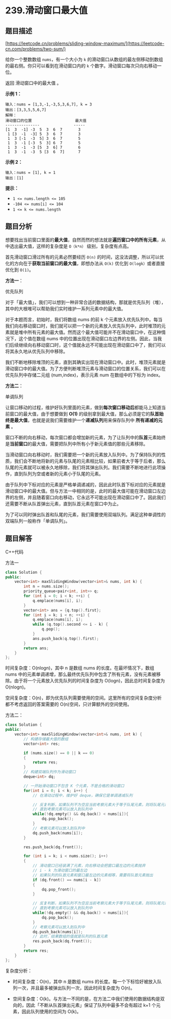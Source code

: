 # 239.滑动窗口最大值

## 题目描述 

[https://leetcode.cn/problems/sliding-window-maximum/](https://leetcode-cn.com/problems/two-sum/)

给你一个整数数组 `nums`，有一个大小为 `k` 的滑动窗口从数组的最左侧移动到数组的最右侧。你只可以看到在滑动窗口内的 `k` 个数字。滑动窗口每次只向右移动一位。

返回 滑动窗口中的最大值 。

 

**示例 1：**

```
输入：nums = [1,3,-1,-3,5,3,6,7], k = 3
输出：[3,3,5,5,6,7]
解释：
滑动窗口的位置                   最大值
---------------               -----
[1  3  -1] -3  5  3  6  7       3
 1 [3  -1  -3] 5  3  6  7       3
 1  3 [-1  -3  5] 3  6  7       5
 1  3  -1 [-3  5  3] 6  7       5
 1  3  -1  -3 [5  3  6] 7       6
 1  3  -1  -3  5 [3  6  7]      7
```

**示例 2：**

```
输入：nums = [1], k = 1
输出：[1]
```

**提示：**

- `1 <= nums.length <= 105`
- `-104 <= nums[i] <= 104`
- `1 <= k <= nums.length`



## 题目分析

想要找出当前窗口里面的**最大值**，自然而然的想法就是**遍历窗口中的所有元素**，从中选出最大值，这样的复杂度是 `O（k*n）` 级别，复杂度有点高。

首先滑动窗口滑过所有的元素必然要经历 `O(n)` 的时间，这没法调整，所以可以优化的方向在于**获取当前窗口的最大值**，即想办法从 `O(k)` 优化到 `O(logk）`或者直接优化到 `O(1)`。

**方法一**：

优先队列

对于「最大值」，我们可以想到一种非常合适的数据结构，那就是优先队列（堆），其中的大根堆可以帮助我们实时维护一系列元素中的最大值。

对于本题而言，初始时，我们将数组 nums 的前 k 个元素放入优先队列中。每当我们向右移动窗口时，我们就可以把一个新的元素放入优先队列中，此时堆顶的元素就是堆中所有元素的最大值。然而这个最大值可能并不在滑动窗口中，在这种情况下，这个值在数组 nums 中的位置出现在滑动窗口左边界的左侧。因此，当我们后续继续向右移动窗口时，这个值就永远不可能出现在滑动窗口中了，我们可以将其永久地从优先队列中移除。

我们不断地移除堆顶的元素，直到其确实出现在滑动窗口中。此时，堆顶元素就是滑动窗口中的最大值。为了方便判断堆顶元素与滑动窗口的位置关系，我们可以在优先队列中存储二元组 (num,index)，表示元素 num 在数组中的下标为 index。



**方法二**：

单调队列

让窗口移动的过程，维护好队列里面的元素，做到**每次窗口移动后**都能马上知道当前窗口的最大值，由于想要做到  **O(1)** 的级别拿到最大值，那么必须是它的**队首始终是最大值**，也就是说我们需要维护一个**递减队列**用来保存队列中 **所有递减的元素** 。

窗口不断的向右移动，每次窗口都会增加新的元素，为了让队列中的**队首**元素始终是**当前窗口**的最大值，需要把队列中所有小于新元素值的那些元素移除。



当滑动窗口向右移动时，我们需要把一个新的元素放入队列中。为了保持队列的性质，我们会不断地将新的元素与队尾的元素相比较，如果前者大于等于后者，那么队尾的元素就可以被永久地移除，我们将其弹出队列。我们需要不断地进行此项操作，直到队列为空或者新的元素小于队尾的元素。

由于队列中下标对应的元素是严格单调递减的，因此此时队首下标对应的元素就是滑动窗口中的最大值。但与方法一中相同的是，此时的最大值可能在滑动窗口左边界的左侧，并且随着窗口向右移动，它永远不可能出现在滑动窗口中了。因此我们还需要不断从队首弹出元素，直到队首元素在窗口中为止。

为了可以同时弹出队首和队尾的元素，我们需要使用双端队列。满足这种单调性的双端队列一般称作「单调队列」。



## 题目解答

C++代码

方法一

```c++
class Solution {
public:
    vector<int> maxSlidingWindow(vector<int>& nums, int k) {
        int n = nums.size();
        priority_queue<pair<int, int>> q;
        for (int i = 0; i < k; ++i) {
            q.emplace(nums[i], i);
        }
        vector<int> ans = {q.top().first};
        for (int i = k; i < n; ++i) {
            q.emplace(nums[i], i);
            while (q.top().second <= i - k) {
                q.pop();
            }
            ans.push_back(q.top().first);
        }
        return ans;
    }
};
```

时间复杂度：O(nlog⁡n)，其中 n 是数组 nums 的长度。在最坏情况下，数组 nums 中的元素单调递增，那么最终优先队列中包含了所有元素，没有元素被移除。由于将一个元素放入优先队列的时间复杂度为 O(log⁡n)，因此总时间复杂度为 O(nlog⁡n)。

空间复杂度：O(n)，即为优先队列需要使用的空间。这里所有的空间复杂度分析都不考虑返回的答案需要的 O(n)空间，只计算额外的空间使用。



方法二：

```c++
class Solution {
public:
    vector<int> maxSlidingWindow(vector<int>& nums, int k) {
        // 构建存储最大值的数组
        vector<int> res;

        if (nums.size() == 0 || k == 0)
        {
            return res;
        }
        // 构建双端队列作为滑动窗口
        deque<int> dq;

        // 一开始滑动窗口不包含 K 个元素，不是合格的滑动窗口
        for(int i = 0; i < k; i++) {
            // 在滑动过程中，维护好 deque，确保它是单调递减队列

            // 反复判断，如果队列不为空且当前考察元素大于等于队尾元素，则将队尾元素移除。
            // 直到考察元素可以放入到队列中
            while(!dq.empty() && dq.back() < nums[i]){
                dq.pop_back();
            }
            // 考察元素可以放入到队列中
            dq.push_back(nums[i]);
        }

        res.push_back(dq.front());

        for (int i = k; i < nums.size(); i++)
        {
            // 滑动窗口已经装满了元素，向右移动会把窗口最左边的元素抛弃
            // i - k 为滑动窗口的最左边
            // 如果队列的队首元素和窗口最左边的元素相等，需要将队首元素抛出
            if (dq.front() == nums[i - k])
            {
                dq.pop_front();
            }

            // 反复判断，如果队列不为空且当前考察元素大于等于队尾元素，则将队尾元素移除。
            // 直到考察元素可以放入到队列中            
            while(!dq.empty() && dq.back() < nums[i]){
                dq.pop_back();
            }
            // 考察元素可以放入到队列中
            dq.push_back(nums[i]);
            // 此时，结果数组的值就是队列的队首元素
            res.push_back(dq.front());
        }
        return res;
    }
};
```

复杂度分析：

* 时间复杂度：O(n)，其中 n 是数组 nums 的长度。每一个下标恰好被放入队列一次，并且最多被弹出队列一次，因此时间复杂度为 O(n)。

* 空间复杂度：O(k)。与方法一不同的是，在方法二中我们使用的数据结构是双向的，因此「不断从队首弹出元素」保证了队列中最多不会有超过 k+1 个元素，因此队列使用的空间为 O(k)。

  

